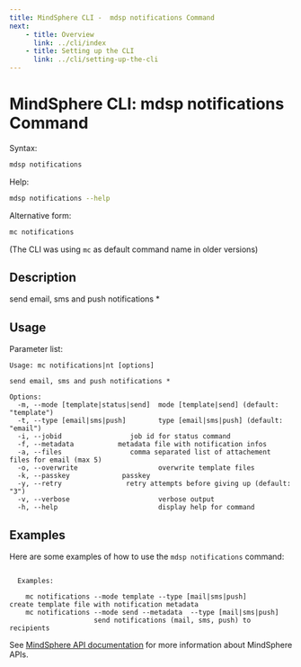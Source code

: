 ```yaml
---
title: MindSphere CLI -  mdsp notifications Command
next:
    - title: Overview
      link: ../cli/index
    - title: Setting up the CLI
      link: ../cli/setting-up-the-cli
---
```


# MindSphere CLI: mdsp notifications Command

Syntax:

```bash
mdsp notifications
```

Help:

```bash
mdsp notifications --help
```

Alternative form:

```bash
mc notifications
```

(The CLI was using `mc` as default command name in older versions)

## Description

send email, sms and push notifications *

## Usage

Parameter list:

```text
Usage: mc notifications|nt [options]

send email, sms and push notifications *

Options:
  -m, --mode [template|status|send]  mode [template|send] (default: "template")
  -t, --type [email|sms|push]        type [email|sms|push] (default: "email")
  -i, --jobid                 job id for status command
  -f, --metadata           metadata file with notification infos
  -a, --files                 comma separated list of attachement files for email (max 5)
  -o, --overwrite                    overwrite template files
  -k, --passkey             passkey
  -y, --retry                retry attempts before giving up (default: "3")
  -v, --verbose                      verbose output
  -h, --help                         display help for command

```

## Examples

Here are some examples of how to use the `mdsp notifications` command:

```text

  Examples:

    mc notifications --mode template --type [mail|sms|push] 	 create template file with notification metadata
    mc notifications --mode send --metadata  --type [mail|sms|push] 
					 send notifications (mail, sms, push) to recipients

```

See [MindSphere API documentation](https://documentation.mindsphere.io/MindSphere/apis/index.html) for more information about MindSphere APIs.